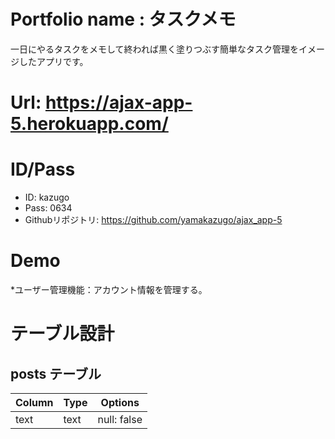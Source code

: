 # Portfolio name : タスクメモ

一日にやるタスクをメモして終われば黒く塗りつぶす簡単なタスク管理をイメージしたアプリです。

# Url: https://ajax-app-5.herokuapp.com/

# ID/Pass

* ID: kazugo
* Pass: 0634
* Githubリポジトリ: https://github.com/yamakazugo/ajax_app-5


# Demo

*ユーザー管理機能：アカウント情報を管理する。


# テーブル設計

## posts テーブル

| Column   | Type   | Options     |
| -------- | ------ | ----------- |
| text     | text   | null: false |


